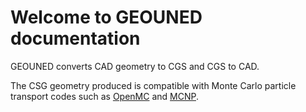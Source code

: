 # Welcome to GEOUNED documentation

GEOUNED converts CAD geometry to CGS and CGS to CAD.


The CSG geometry produced is compatible with Monte Carlo particle transport codes such as [OpenMC](https://github.com/openmc-dev/openmc) and [MCNP](https://mcnp.lanl.gov/).

